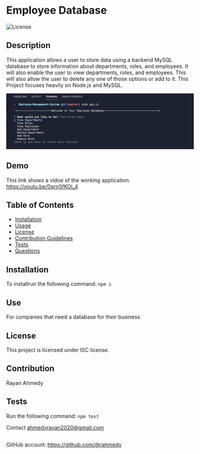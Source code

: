 # Employee Database 
      
    
![License](https://img.shields.io/badge/License-ISC-blue.svg)
## Description 
This application allows a user to store data using a backend MySQL database to store information about departments, roles, and employees. It will also enable the user to view departments, roles, and employees. This will also allow the user to delete any one of those options or add to it. This Project focuses heavily on Node.js and MySQL.

![](assets/demo.png)

## Demo
This link shows a vidoe of the working application.   
https://youtu.be/0qrn5fKOj_4

## Table of Contents
* [Installation](#installation)
* [Usage](#usage)
* [License](#license)
* [Contribution Guidelines](#contribution-guidelines)
* [Tests](#tests)
* [Questions](#questions)
## Installation
To installrun the following command:
``` npm i ```
## Use
For companies that need a database for their business 
## License
This project is licensed under ISC license.
## Contribution 
Rayan Ahmedy 
## Tests
Run the following command:
``` npm test ```


Contact ahmedyrayan2020@gmail.com
##
GitHub account:  https://github.com/@rahmedy

